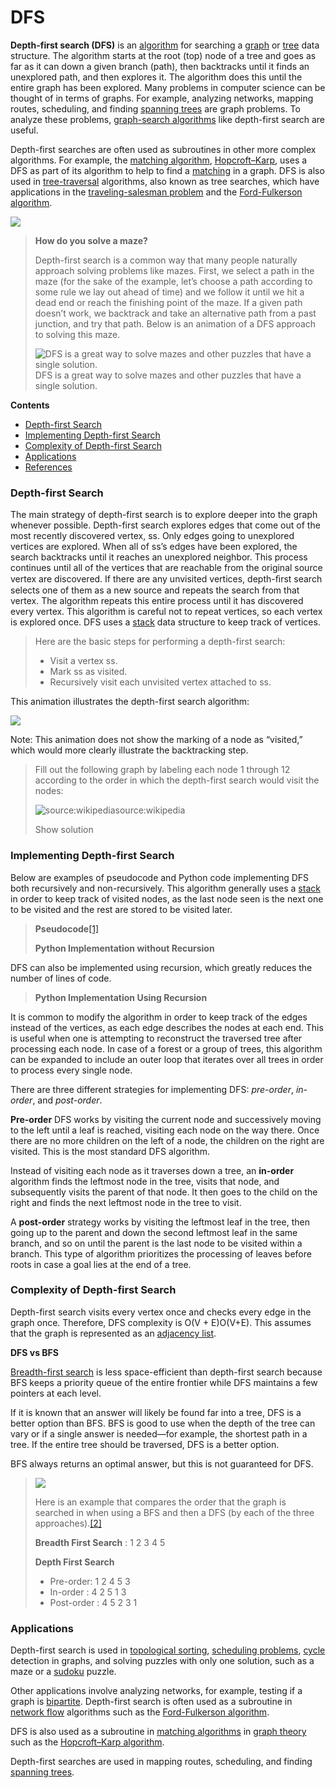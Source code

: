 DFS
===

**Depth-first search (DFS)** is an [algorithm](https://brilliant.org/wiki/algorithm/) for searching a [graph](https://brilliant.org/wiki/depth-first-search-dfs/%28https://brilliant.org/wiki/graphs/%29) or [tree](https://brilliant.org/wiki/trees-basic/) data structure. The algorithm starts at the root (top) node of a tree and goes as far as it can down a given branch (path), then backtracks until it finds an unexplored path, and then explores it. The algorithm does this until the entire graph has been explored. Many problems in computer science can be thought of in terms of graphs. For example, analyzing networks, mapping routes, scheduling, and finding [spanning trees](https://brilliant.org/wiki/spanning-trees/) are graph problems. To analyze these problems, [graph-search algorithms](https://brilliant.org/wiki/graph-search-algorithm/) like depth-first search are useful.

Depth-first searches are often used as subroutines in other more complex algorithms. For example, the [matching algorithm](https://brilliant.org/wiki/matching-algorithms/), [Hopcroft–Karp](https://brilliant.org/wiki/hopcroft-karp/), uses a DFS as part of its algorithm to help to find a [matching](https://brilliant.org/wiki/matching/) in a graph. DFS is also used in [tree-traversal](https://brilliant.org/wiki/traversals/) algorithms, also known as tree searches, which have applications in the [traveling-salesman problem](https://brilliant.org/wiki/travelling-salesman-problem/) and the [Ford-Fulkerson algorithm](https://brilliant.org/wiki/ford-fulkerson-algorithm/).

![](https://ds055uzetaobb.cloudfront.net/brioche/uploads/RcIWVldE2B-1.png?width=1200)

> **How do you solve a maze?**
>
> Depth-first search is a common way that many people naturally approach solving problems like mazes. First, we select a path in the maze (for the sake of the example, let’s choose a path according to some rule we lay out ahead of time) and we follow it until we hit a dead end or reach the finishing point of the maze. If a given path doesn’t work, we backtrack and take an alternative path from a past junction, and try that path. Below is an animation of a DFS approach to solving this maze.
>
> ![DFS is a great way to solve mazes and other puzzles that have a single solution.](https://d18l82el6cdm1i.cloudfront.net/uploads/mf7THWHAbL-mazegif.gif)DFS is a great way to solve mazes and other puzzles that have a single solution.

**Contents**

-   [Depth-first Search](https://brilliant.org/wiki/depth-first-search-dfs/#depth-first-search)
-   [Implementing Depth-first Search](https://brilliant.org/wiki/depth-first-search-dfs/#implementing-depth-first-search)
-   [Complexity of Depth-first Search](https://brilliant.org/wiki/depth-first-search-dfs/#complexity-of-depth-first-search)
-   [Applications](https://brilliant.org/wiki/depth-first-search-dfs/#applications)
-   [References](https://brilliant.org/wiki/depth-first-search-dfs/#references)

### Depth-first Search

The main strategy of depth-first search is to explore deeper into the graph whenever possible. Depth-first search explores edges that come out of the most recently discovered vertex, ss. Only edges going to unexplored vertices are explored. When all of ss’s edges have been explored, the search backtracks until it reaches an unexplored neighbor. This process continues until all of the vertices that are reachable from the original source vertex are discovered. If there are any unvisited vertices, depth-ﬁrst search selects one of them as a new source and repeats the search from that vertex. The algorithm repeats this entire process until it has discovered every vertex. This algorithm is careful not to repeat vertices, so each vertex is explored once. DFS uses a [stack](https://brilliant.org/wiki/stacks/) data structure to keep track of vertices.

> Here are the basic steps for performing a depth-first search:
>
> -   Visit a vertex ss.
> -   Mark ss as visited.
> -   Recursively visit each unvisited vertex attached to ss.

This animation illustrates the depth-first search algorithm:

![](https://upload.wikimedia.org/wikipedia/commons/7/7f/Depth-First-Search.gif)

Note: This animation does not show the marking of a node as “visited,” which would more clearly illustrate the backtracking step.

> Fill out the following graph by labeling each node 1 through 12 according to the order in which the depth-first search would visit the nodes:
>
> ![source:wikipedia](https://ds055uzetaobb.cloudfront.net/brioche/uploads/7pQYGWtfpI-blankgraph.png?width=1200)source:wikipedia
>
> Show solution

### Implementing Depth-first Search

Below are examples of pseudocode and Python code implementing DFS both recursively and non-recursively. This algorithm generally uses a [stack](https://brilliant.org/wiki/stacks/) in order to keep track of visited nodes, as the last node seen is the next one to be visited and the rest are stored to be visited later.

> **Pseudocode**[\[1\]](https://brilliant.org/wiki/depth-first-search-dfs/#citation-1)
>
> **Python Implementation without Recursion**

DFS can also be implemented using recursion, which greatly reduces the number of lines of code.

> **Python Implementation Using Recursion**

It is common to modify the algorithm in order to keep track of the edges instead of the vertices, as each edge describes the nodes at each end. This is useful when one is attempting to reconstruct the traversed tree after processing each node. In case of a forest or a group of trees, this algorithm can be expanded to include an outer loop that iterates over all trees in order to process every single node.

There are three different strategies for implementing DFS: *pre-order*, *in-order*, and *post-order*.

**Pre-order** DFS works by visiting the current node and successively moving to the left until a leaf is reached, visiting each node on the way there. Once there are no more children on the left of a node, the children on the right are visited. This is the most standard DFS algorithm.

Instead of visiting each node as it traverses down a tree, an **in-order** algorithm finds the leftmost node in the tree, visits that node, and subsequently visits the parent of that node. It then goes to the child on the right and finds the next leftmost node in the tree to visit.

A **post-order** strategy works by visiting the leftmost leaf in the tree, then going up to the parent and down the second leftmost leaf in the same branch, and so on until the parent is the last node to be visited within a branch. This type of algorithm prioritizes the processing of leaves before roots in case a goal lies at the end of a tree.

### Complexity of Depth-first Search

Depth-first search visits every vertex once and checks every edge in the graph once. Therefore, DFS complexity is O(V + E)O(V+E). This assumes that the graph is represented as an [adjacency list](https://brilliant.org/wiki/graphs-intermediate/).

**DFS vs BFS**

[Breadth-first search](https://brilliant.org/wiki/breadth-first-search-bfs/) is less space-efficient than depth-first search because BFS keeps a priority queue of the entire frontier while DFS maintains a few pointers at each level.

If it is known that an answer will likely be found far into a tree, DFS is a better option than BFS. BFS is good to use when the depth of the tree can vary or if a single answer is needed—for example, the shortest path in a tree. If the entire tree should be traversed, DFS is a better option.

BFS always returns an optimal answer, but this is not guaranteed for DFS.

> ![](https://ds055uzetaobb.cloudfront.net/brioche/uploads/YVBRdBvFp3-screen-shot-2016-07-20-at-13837-pm.png?width=1200)
>
> Here is an example that compares the order that the graph is searched in when using a BFS and then a DFS (by each of the three approaches).[\[2\]](https://brilliant.org/wiki/depth-first-search-dfs/#citation-2)
>
> **Breadth First Search** : 1 2 3 4 5
>
> **Depth First Search**
>
> -   Pre-order: 1 2 4 5 3
> -   In-order : 4 2 5 1 3
> -   Post-order : 4 5 2 3 1

### Applications

Depth-first search is used in [topological sorting](https://brilliant.org/wiki/topological-sort/), [scheduling problems](https://brilliant.org/wiki/scheduling-problems/?wiki_title=scheduling%20problems), [cycle](https://brilliant.org/wiki/cylce/) detection in graphs, and solving puzzles with only one solution, such as a maze or a [sudoku](https://brilliant.org/wiki/sudoku/) puzzle.

Other applications involve analyzing networks, for example, testing if a graph is [bipartite](https://brilliant.org/wiki/bipartite-graph/?wiki_title=Bipartite%20graphs). Depth-first search is often used as a subroutine in [network flow](https://brilliant.org/wiki/flow-network/) algorithms such as the [Ford-Fulkerson algorithm](https://brilliant.org/wiki/ford-fulkerson-algorithm/).

DFS is also used as a subroutine in [matching algorithms](https://brilliant.org/wiki/matching-algorithms/) in [graph theory](https://brilliant.org/wiki/graph-theory/) such as the [Hopcroft–Karp algorithm](https://brilliant.org/wiki/hopcroft-karp/).

Depth-first searches are used in mapping routes, scheduling, and finding [spanning trees](https://brilliant.org/wiki/spanning-trees/).
